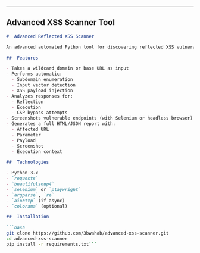 
---

## **Advanced XSS Scanner Tool**

```markdown
#  Advanced Reflected XSS Scanner

An advanced automated Python tool for discovering reflected XSS vulnerabilities in web applications. Performs intelligent recon, input vector discovery, payload fuzzing, and impact detection — with full report generation.

##  Features

- Takes a wildcard domain or base URL as input
- Performs automatic:
  - Subdomain enumeration
  - Input vector detection
  - XSS payload injection
- Analyzes responses for:
  - Reflection
  - Execution
  - CSP bypass attempts
- Screenshots vulnerable endpoints (with Selenium or headless browser)
- Generates a full HTML/JSON report with:
  - Affected URL
  - Parameter
  - Payload
  - Screenshot
  - Execution context

##  Technologies

- Python 3.x
- `requests`
- `beautifulsoup4`
- `selenium` or `playwright`
- `argparse`, `re`
- `aiohttp` (if async)
- `colorama` (optional)

##  Installation

```bash
git clone https://github.com/3bwahab/advanced-xss-scanner.git
cd advanced-xss-scanner
pip install -r requirements.txt```



